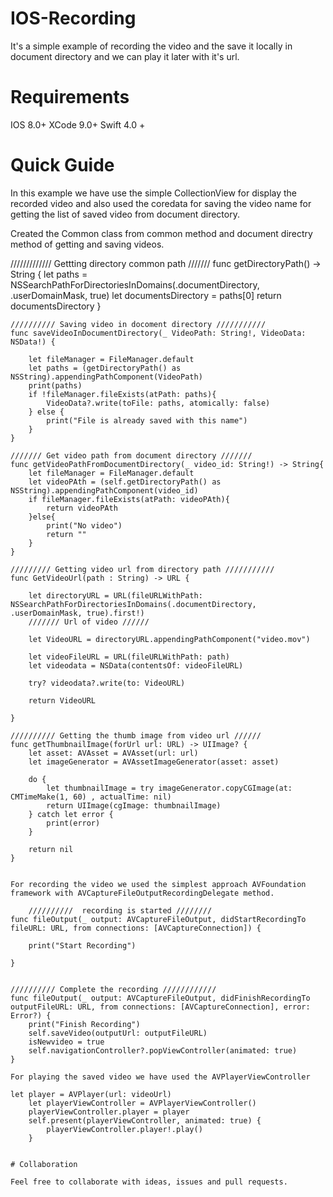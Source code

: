 # IOS-Recording

It's a simple example of recording the video and the save it locally in document directory and we can play it later with it's url.

# Requirements

IOS 8.0+
XCode 9.0+
Swift 4.0 +

# Quick Guide

In this example we have use the simple CollectionView for display the recorded video and also used the coredata for saving the video name for getting the list of saved video from document directory.

Created the Common class from common method and document directry method of getting and saving videos.

/////////////  Gettting directory common path ///////
    func getDirectoryPath() -> String {
        let paths = NSSearchPathForDirectoriesInDomains(.documentDirectory, .userDomainMask, true)
        let documentsDirectory = paths[0]
        return documentsDirectory
    }
    
    ////////// Saving video in docoment directory ///////////
    func saveVideoInDocumentDirectory(_ VideoPath: String!, VideoData: NSData!) {
        
        let fileManager = FileManager.default
        let paths = (getDirectoryPath() as NSString).appendingPathComponent(VideoPath)
        print(paths)
        if !fileManager.fileExists(atPath: paths){
            VideoData?.write(toFile: paths, atomically: false)
        } else {
            print("File is already saved with this name")
        }
    }
    
    /////// Get video path from document directory ///////
    func getVideoPathFromDocumentDirectory(_ video_id: String!) -> String{
        let fileManager = FileManager.default
        let videoPAth = (self.getDirectoryPath() as NSString).appendingPathComponent(video_id)
        if fileManager.fileExists(atPath: videoPAth){
            return videoPAth
        }else{
            print("No video")
            return ""
        }
    }
    
    ///////// Getting video url from directory path ///////////
    func GetVideoUrl(path : String) -> URL {
        
        let directoryURL = URL(fileURLWithPath: NSSearchPathForDirectoriesInDomains(.documentDirectory, .userDomainMask, true).first!)
        /////// Url of video //////
        
        let VideoURL = directoryURL.appendingPathComponent("video.mov")
        
        let videoFileURL = URL(fileURLWithPath: path)
        let videodata = NSData(contentsOf: videoFileURL)
        
        try? videodata?.write(to: VideoURL)
        
        return VideoURL
        
    }
    
    ////////// Getting the thumb image from video url //////
    func getThumbnailImage(forUrl url: URL) -> UIImage? {
        let asset: AVAsset = AVAsset(url: url)
        let imageGenerator = AVAssetImageGenerator(asset: asset)
        
        do {
            let thumbnailImage = try imageGenerator.copyCGImage(at: CMTimeMake(1, 60) , actualTime: nil)
            return UIImage(cgImage: thumbnailImage)
        } catch let error {
            print(error)
        }
        
        return nil
    }
    
    
    For recording the video we used the simplest approach AVFoundation framework with AVCaptureFileOutputRecordingDelegate method.
    
        //////////  recording is started ////////
    func fileOutput(_ output: AVCaptureFileOutput, didStartRecordingTo fileURL: URL, from connections: [AVCaptureConnection]) {
        
        print("Start Recording")
        
    }
    
    
    ////////// Complete the recording ////////////
    func fileOutput(_ output: AVCaptureFileOutput, didFinishRecordingTo outputFileURL: URL, from connections: [AVCaptureConnection], error: Error?) {
        print("Finish Recording")
        self.saveVideo(outputUrl: outputFileURL)
        isNewvideo = true
        self.navigationController?.popViewController(animated: true)
    }
    
    For playing the saved video we have used the AVPlayerViewController 
    
    let player = AVPlayer(url: videoUrl)
        let playerViewController = AVPlayerViewController()
        playerViewController.player = player
        self.present(playerViewController, animated: true) {
            playerViewController.player!.play()
        }
    
    
    # Collaboration
    
    Feel free to collaborate with ideas, issues and pull requests.
    
    
